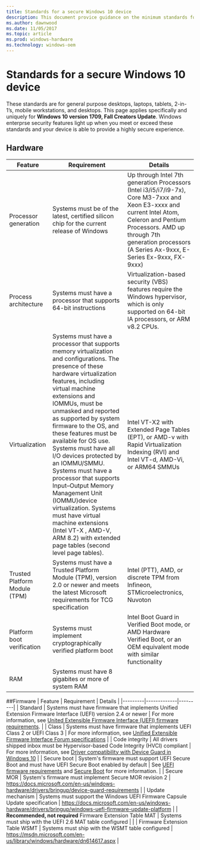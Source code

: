 ```yaml
---
title: Standards for a secure Windows 10 device
description: This document provice guidance on the minimum standards for purchasing the most secure systems for Windows 10. 
ms.author: dawnwood
ms.date: 11/05/2017
ms.topic: article
ms.prod: windows-hardware
ms.technology: windows-oem
---
```

# Standards for a secure Windows 10 device
These standards are for general purpose desktops, laptops, tablets, 2-in-1’s, mobile workstations, and desktops. This page applies specifically and uniquely for **Windows 10 version 1709, Fall Creators Update**. Windows enterprse security features light up when you meet or exceed these standards and your device is able to provide a highly secure experience. 

## Hardware

| Feature | Requirement | Details |
|---------|-------------|---------|
| Processor generation | Systems must be of the latest, certified silicon chip for the current release of Windows | Up through Intel 7th generation Processors (Intel i3/i5/i7/i9-7x), Core M3-7xxx and Xeon E3-xxxx and current Intel Atom, Celeron and Pentium Processors.   AMD up through 7th generation processors (A Series Ax-9xxx, E-Series Ex-9xxx, FX-9xxx)|
| Process architecture | Systems must have a processor that supports 64-bit instructions | Virtualization-based security (VBS) features require the Windows hypervisor, which is only supported on 64-bit IA processors, or ARM v8.2 CPUs. |
| Virtualization | Systems must have a processor that supports memory virtualization and configurations. The presence of these hardware virtualization features, including virtual machine extensions and IOMMUs, must be unmasked and reported as supported by system firmware to the OS, and these features must be available for OS use. Systems must have all I/O devices protected by an IOMMU/SMMU. Systems must have a processor that supports Input–Output Memory Management Unit (IOMMU)device virtualization. Systems must have virtual machine extensions (Intel VT-X , AMD-V, ARM 8.2) with extended page tables (second level page tables). | Intel VT-X2 with Extended Page Tables (EPT), or AMD-v with Rapid Virtualization Indexing (RVI) and Intel VT-d, AMD-Vi, or ARM64 SMMUs |
| Trusted Platform Module (TPM) | Systems must have a Trusted Platform Module (TPM), version 2.0 or newer and meets the latest Microsoft requirements for TCG specification | Intel (PTT), AMD, or discrete TPM from Infineon, STMicroelectronics, Nuvoton |
| Platform boot verification | Systems must implement cryptographically verified platform boot | Intel Boot Guard in Verified Boot mode, or AMD Hardware Verified Boot, or an OEM equivalent mode with similar functionality |
| RAM | Systems must have 8 gigabites or more of system RAM | |

##Firmware
| Feature | Requirement | Details |
|---------|-------------|---------|
| Standard | Systems must have firmware that implements Unified Extension Firmware Interface (UEFI) version 2.4 or newer | For more information, see [United Extensible Firmware Interface (UEFI) firmware requirements](OEM0UEFI.md). |
| Class | Systems must have firmware that implements UEFI Class 2 or UEFI Class 3 | For more information, see [Unified Extensible Firmware Interface Forum specifications](http://uefi.org/specifications) |
| Code integrity | All drivers shipped inbox must be Hypervisor-based Code Integrity (HVCI) compliant | For more information, see [Driver compatibility with Device Guard in Windows 10](https://blogs.msdn.microsoft.com/windows_hardware_certification/2015/05/22/driver-compatibility-with-device-guard-in-windows-10/) |
| Secure boot | System's firmware must support UEFI Secure Boot and must have UEFI Secure Boot enabled by default | See [UEFI firmware requirements](OEM-UEFI.md) and [Secure Boot](OEM-secure-boot.md) for more information. |
| Secure MOR | System's firmware must implement Secure MOR revision 2 | https://docs.microsoft.com/en-us/windows-hardware/drivers/bringup/device-guard-requirements |
| Update mechanism | Systems must support the Windows UEFI Firmware Capsule Update specification | https://docs.microsoft.com/en-us/windows-hardware/drivers/bringup/windows-uefi-firmware-update-platform |
| **Recommended, not required** Firmware Extension Table MAT | Systems must ship with the UEFI 2.6 MAT table configured | |
| Firmware Extension Table WSMT | Systems must ship with the WSMT table configured | https://msdn.microsoft.com/en-us/library/windows/hardware/dn614617.aspx |


 
